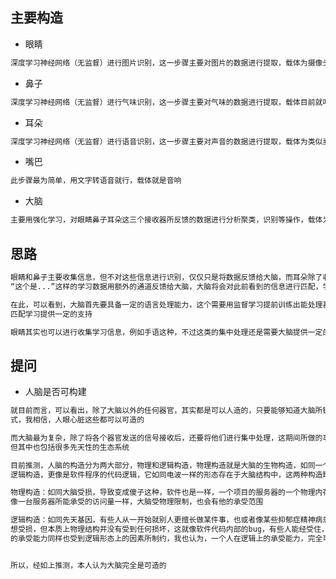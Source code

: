 ## 主要构造
- 眼睛
```bash
深度学习神经网络（无监督）进行图片识别，这一步骤主要对图片的数据进行提取，载体为摄像头
```

- 鼻子
```bash
深度学习神经网络（无监督）进行气味识别，这一步骤主要对气味的数据进行提取，载体目前就叫它气味收集器吧
```

- 耳朵
```bash
深度学习神经网络（无监督）进行语音识别，这一步骤主要对声音的数据进行提取，载体为类似麦克风的东西
```

- 嘴巴
```bash
此步骤最为简单，用文字转语音就行，载体就是音响
```

- 大脑
```bash
主要用强化学习，对眼睛鼻子耳朵这三个接收器所反馈的数据进行分析聚类，识别等操作，载体为软件程序
```
## 思路

```bash
眼睛和鼻子主要收集信息，但不对这些信息进行识别，仅仅只是将数据反馈给大脑，而耳朵除了收集数据信息之外，还能对类似
“这个是...”这样的学习数据用额外的通道反馈给大脑，大脑将会对此前看到的信息进行匹配，学习
```
```bash
在此，可以看到，大脑首先要具备一定的语言处理能力，这个需要用监督学习提前训练出能处理基本语言的能力，来为大脑程序的
匹配学习提供一定的支持
```
```bash
眼睛其实也可以进行收集学习信息，例如手语这种，不过这类的集中处理还是需要大脑提供一定的学习能力的支持
```

## 提问
- 人脑是否可构建
```bash
就目前而言，可以看出，除了大脑以外的任何器官，其实都是可以人造的，只要能够知道大脑所链路的器官之间，所传递的信息方
式，我相信，人眼心脏这些都可以可造的
```
```bash
而大脑最为复杂，除了将各个器官发送的信号接收后，还要将他们进行集中处理，这期间所做的事情，或许是通过神经网络完成的，
但其中也包括很多先天性的生态系统
```
```bash
目前推测，人脑的构造分为两大部分，物理和逻辑构造，物理构造就是大脑的生物构造，如同一个程序所需要的占用的物理内存，而
逻辑构造，更像是软件程序的代码逻辑，它如同电波一样的形态存在于大脑结构中，这两种构造缺一不可
```
```bash
物理构造：如同大脑受损，导致变成傻子这种，软件也是一样，一个项目的服务器的一个物理内存都坏了，还如何快速的运转它？就
像一台服务器所能承受的访问量一样，大脑受物理限制，也会有他的承受范围

逻辑构造：如同先天基因，有些人从一开始就别人更擅长做某件事，也或者像某些抑郁症精神病患者，在收到一定刺激后，大脑思
想受损，但本质上物理结构并没有受到任何损坏，这就像软件代码内部的bug，有些人能经受住，而有些人不能经受住，这就是一个人
的承受能力同样也受到逻辑形态上的因素所制约，我也认为，一个人在逻辑上的承受能力，完全可以同过后天来改善的
```
```bash
```
```bash
所以，经如上推测，本人认为大脑完全是可造的
```